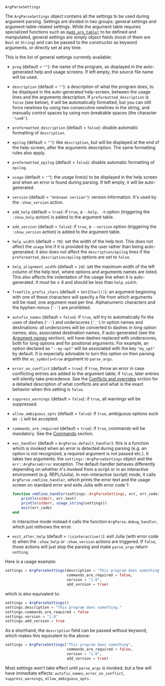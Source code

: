 ```
ArgParseSettings
```

The `ArgParseSettings` object contains all the settings to be used during argument parsing. Settings are divided in two groups: general settings and argument-table-related settings. While the argument table requires specialized functions such as [`@add_arg_table!`](@ref) to be defined and manipulated, general settings are simply object fields (most of them are `Bool` or `String`) and can be passed to the constructor as keyword arguments, or directly set at any time.

This is the list of general settings currently available:

  * `prog` (default = `""`): the name of the program, as displayed in the auto-generated help and usage screens. If left empty, the source file name will be used.
  * `description` (default = `""`): a description of what the program does, to be displayed in the auto-generated help-screen, between the usage lines and the arguments description. If `preformatted_description` is `false` (see below), it will be automatically formatted, but you can still force newlines by using two consecutive newlines in the string, and manually control spaces by using non-breakable spaces (the character `'\ua0'`).
  * `preformatted_description` (default = `false`): disable automatic formatting of `description`.
  * `epilog` (default = `""`): like `description`, but will be displayed at the end of the help-screen, after the arguments description. The same formatting rules also apply.
  * `preformatted_epilog` (default = `false`): disable automatic formatting of `epilog`.
  * `usage` (default = `""`): the usage line(s) to be displayed in the help screen and when an error is found during parsing. If left empty, it will be auto-generated.
  * `version` (default = `"Unknown version"`): version information. It's used by the `:show_version` action.
  * `add_help` (default = `true`): if `true`, a `--help, -h` option (triggering the `:show_help` action) is added to the argument table.
  * `add_version` (default = `false`): if `true`, a `--version` option (triggering the `:show_version` action) is added to the argument table.
  * `help_width` (default = `70`): set the width of the help text. This does not affect the `usage` line if it is provided by the user rather than being auto-generated; it also does not affect the `description/epilog` lines if the `preformatted_description/epilog` options are set to `false`.
  * `help_alignment_width` (default = `24`): set the maximum width of the left column of the help text, where options and arguments names are listed. This also affects the indentation of the usage line when it is auto-generated. It must be ≥ 4 and should be less than `help_width`.
  * `fromfile_prefix_chars` (default = `Set{Char}()`): an argument beginning with one of these characters will specify a file from which arguments will be read, one argument read per line. Alphanumeric characters and the hyphen-minus (`'-'`) are prohibited.
  * `autofix_names` (default = `false`): if `true`, will try to automatically fix the uses of dashes (`'-'`) and underscores (`'_'`) in option names and destinations: all underscores will be converted to dashes in long option names; also, associated destination names, if auto-generated (see the [Argument names](@ref) section), will have dashes replaced with underscores, both for long options and for positional arguments. For example, an option declared as `"--my-opt"` will be associated with the key `"my_opt"` by default. It is especially advisable to turn this option on then parsing with the `as_symbols=true` argument to `parse_args`.
  * `error_on_conflict` (default = `true`): if `true`, throw an error in case conflicting entries are added to the argument table; if `false`, later entries will silently take precedence. See the [Conflicts and overrides](@ref) srction for a detailed description of what conflicts are and what is the exact behavior when this setting is `false`.
  * `suppress_warnings` (default = `false`): if `true`, all warnings will be suppressed.
  * `allow_ambiguous_opts` (default = `false`): if `true`, ambiguous options such as `-1` will be accepted.
  * `commands_are_required` (default = `true`): if `true`, commands will be mandatory. See the [Commands](@ref) section.
  * `exc_handler` (default = `ArgParse.default_handler`): this is a function which is invoked when an error is detected during parsing (e.g. an option is not recognized, a required argument is not passed etc.). It takes two arguments: the `settings::ArgParseSettings` object and the `err::ArgParseError` exception. The default handler behaves differently depending on whether it's invoked from a script or in an interactive environment (e.g. REPL/IJulia). In non-interactive (script) mode, it calls `ArgParse.cmdline_handler`, which prints the error text and the usage screen on standard error and exits Julia with error code 1:

    ```julia
    function cmdline_handler(settings::ArgParseSettings, err, err_code::Int = 1)
        println(stderr, err.text)
        println(stderr, usage_string(settings))
        exit(err_code)
    end
    ```

    In interactive mode instead it calls the function `ArgParse.debug_handler`, which just rethrows the error.
  * `exit_after_help` (default = `!isinteractive()`): exit Julia (with error code `0`) when the `:show_help` or `:show_version` actions are triggered. If `false`, those actions will just stop the parsing and make `parse_args` return `nothing`.

Here is a usage example:

```julia
settings = ArgParseSettings(description = "This program does something",
                            commands_are_required = false,
                            version = "1.0",
                            add_version = true)
```

which is also equivalent to:

```julia
settings = ArgParseSettings()
settings.description = "This program does something."
settings.commands_are_required = false
settings.version = "1.0"
settings.add_version = true
```

As a shorthand, the `description` field can be passed without keyword, which makes this equivalent to the above:

```julia
settings = ArgParseSettings("This program does something",
                            commands_are_required = false,
                            version = "1.0",
                            add_version = true)
```

Most settings won't take effect until `parse_args` is invoked, but a few will have immediate effects: `autofix_names`, `error_on_conflict`, `suppress_warnings`, `allow_ambiguous_opts`.
